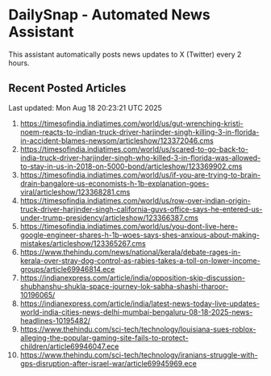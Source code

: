# DailySnap - Automated News Assistant

This assistant automatically posts news updates to X (Twitter) every 2 hours.

## Recent Posted Articles

Last updated: Mon Aug 18 20:23:21 UTC 2025

1. https://timesofindia.indiatimes.com/world/us/gut-wrenching-kristi-noem-reacts-to-indian-truck-driver-harjinder-singh-killing-3-in-florida-in-accident-blames-newsom/articleshow/123372046.cms
2. https://timesofindia.indiatimes.com/world/us/scared-to-go-back-to-india-truck-driver-harjinder-singh-who-killed-3-in-florida-was-allowed-to-stay-in-us-in-2018-on-5000-bond/articleshow/123369902.cms
3. https://timesofindia.indiatimes.com/world/us/if-you-are-trying-to-brain-drain-bangalore-us-economists-h-1b-explanation-goes-viral/articleshow/123368281.cms
4. https://timesofindia.indiatimes.com/world/us/row-over-indian-origin-truck-driver-harjinder-singh-california-guvs-office-says-he-entered-us-under-trump-presidency/articleshow/123366387.cms
5. https://timesofindia.indiatimes.com/world/us/you-dont-live-here-google-engineer-shares-h-1b-woes-says-shes-anxious-about-making-mistakes/articleshow/123365267.cms
6. https://www.thehindu.com/news/national/kerala/debate-rages-in-kerala-over-stray-dog-control-as-rabies-takes-a-toll-on-lower-income-groups/article69946814.ece
7. https://indianexpress.com/article/india/opposition-skip-discussion-shubhanshu-shukla-space-journey-lok-sabha-shashi-tharoor-10196065/
8. https://indianexpress.com/article/india/latest-news-today-live-updates-world-india-cities-news-delhi-mumbai-bengaluru-08-18-2025-news-headlines-10195482/
9. https://www.thehindu.com/sci-tech/technology/louisiana-sues-roblox-alleging-the-popular-gaming-site-fails-to-protect-children/article69946047.ece
10. https://www.thehindu.com/sci-tech/technology/iranians-struggle-with-gps-disruption-after-israel-war/article69945969.ece
